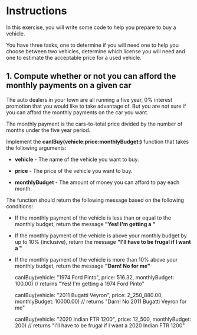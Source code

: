 #  Instructions

In this exercise, you will write some code to help you prepare to buy a vehicle.

You have three tasks, one to determine if you will need one to help you choose between two vehicles, determine which license you will need and one to estimate the acceptable price for a used vehicle.

## 1. Compute whether or not you can afford the monthly payments on a given car

The auto dealers in your town are all running a five year, 0% interest promotion that you would like to take advantage of. But you are not sure if you can afford the monthly payments on the car you want. 

The monthly payment is the cars-to-total price divided by the number of months under the five year period.

Implement the **canIBuy(vehicle:price:monthlyBudget:)** function that takes the following arguments:
- **vehicle** - The name of the vehicle you want to buy.

- **price** - The price of the vehicle you want to buy.

- **monthlyBudget** - The amount of money you can afford to pay each month.

The function should return the following message based on the following conditions:
- If the monthly payment of the vehicle is less than or equal to the monthly budget, return the message **"Yes! I'm getting a <vehicle>"**

- If the monthly payment of the vehicle is above your monthly budget by up to 10% (inclusive), return the message **"I'll have to be frugal if I want a <vehicle>"**

- If the monthly payment of the vehicle is more than 10% above your monthly budget, return the message **"Darn! No <vehicle> for me"**

    canIBuy(vehicle: "1974 Ford Pinto", price: 516.32, monthlyBudget: 100.00)
    // returns "Yes! I'm getting a 1974 Ford Pinto"
    
    canIBuy(vehicle: "2011 Bugatti Veyron", price: 2_250_880.00, monthlyBudget: 10000.00)
    // returns "Darn! No 2011 Bugatti Veyron for me"
    
    canIBuy(vehicle: "2020 Indian FTR 1200", price: 12_500, monthlyBudget: 200)
    // returns "I'll have to be frugal if I want a 2020 Indian FTR 1200"


